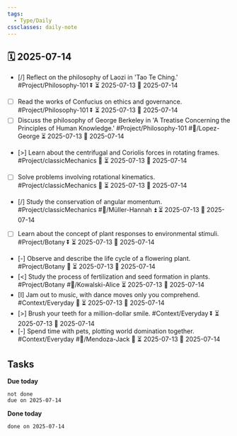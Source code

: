 ```yaml
---
tags:
  - Type/Daily
cssclasses: daily-note
---
```


## 🗓️ 2025-07-14

- [/] Reflect on the philosophy of Laozi in 'Tao Te Ching.' #Project/Philosophy-101 ⏬ ⏳ 2025-07-13 📅 2025-07-14
- [ ] Read the works of Confucius on ethics and governance. #Project/Philosophy-101 ⏬ ⏳ 2025-07-13 📅 2025-07-14
- [ ] Discuss the philosophy of George Berkeley in 'A Treatise Concerning the Principles of Human Knowledge.' #Project/Philosophy-101 #👤/Lopez-George ⏳ 2025-07-13 📅 2025-07-14
- [>] Learn about the centrifugal and Coriolis forces in rotating frames. #Project/classicMechanics 🔼 ⏳ 2025-07-13 📅 2025-07-14
- [ ] Solve problems involving rotational kinematics. #Project/classicMechanics 🔼 ⏳ 2025-07-13 📅 2025-07-14
- [/] Study the conservation of angular momentum. #Project/classicMechanics #👤/Müller-Hannah ⏫ ⏳ 2025-07-13 📅 2025-07-14
- [ ] Learn about the concept of plant responses to environmental stimuli. #Project/Botany ⏬ ⏳ 2025-07-13 📅 2025-07-14
- [-] Observe and describe the life cycle of a flowering plant. #Project/Botany 🔼 ⏳ 2025-07-13 📅 2025-07-14
- [<] Study the process of fertilization and seed formation in plants. #Project/Botany #👤/Kowalski-Alice ⏳ 2025-07-13 📅 2025-07-14
- [I] Jam out to music, with dance moves only you comprehend. #Context/Everyday 🔺 ⏳ 2025-07-13 📅 2025-07-14
- [>] Brush your teeth for a million-dollar smile. #Context/Everyday ⏬ ⏳ 2025-07-13 📅 2025-07-14
- [-] Spend time with pets, plotting world domination together. #Context/Everyday #👤/Mendoza-Jack 🔼 ⏳ 2025-07-13 📅 2025-07-14

## Tasks

**Due today**

```tasks
not done
due on 2025-07-14
```

**Done today**

```tasks
done on 2025-07-14
```
            